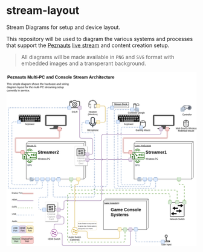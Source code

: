 # stream-layout

Stream Diagrams for setup and device layout.

This repository will be used to diagram the various systems and
processes that support the [Peznauts](https://peznauts.com)
[live stream](https://peznauts.com/streaming) and content
creation setup.

> All diagrams will be made available in `PNG` and `SVG` format
  with embedded images and a transperant background.

![Stream Diagram](Stream-Multi-PC-Setup.png)
